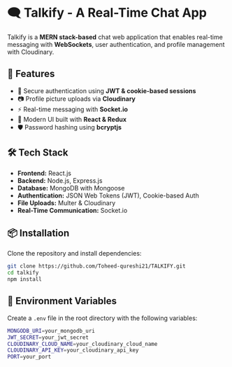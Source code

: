 # 🗨️ Talkify - A Real-Time Chat App  

Talkify is a **MERN stack-based** chat web application that enables real-time messaging with **WebSockets**, user authentication, and profile management with Cloudinary.  

## 🚀 Features  
- 🔐 Secure authentication using **JWT & cookie-based sessions**  
- 📷 Profile picture uploads via **Cloudinary**  
- ⚡ Real-time messaging with **Socket.io**  
- 🎨 Modern UI built with **React & Redux**  
- 🛡️ Password hashing using **bcryptjs**  

## 🛠️ Tech Stack  
- **Frontend:** React.js  
- **Backend:** Node.js, Express.js  
- **Database:** MongoDB with Mongoose  
- **Authentication:** JSON Web Tokens (JWT), Cookie-based Auth  
- **File Uploads:** Multer & Cloudinary  
- **Real-Time Communication:** Socket.io  

## 📦 Installation  
Clone the repository and install dependencies:  

```bash
git clone https://github.com/Toheed-qureshi21/TALKIFY.git
cd talkify
npm install
```

## 🔑 Environment Variables  
Create a `.env` file in the root directory with the following variables:  

```bash
MONGODB_URI=your_mongodb_uri
JWT_SECRET=your_jwt_secret
CLOUDINARY_CLOUD_NAME=your_cloudinary_cloud_name
CLOUDINARY_API_KEY=your_cloudinary_api_key
PORT=your_port

```


